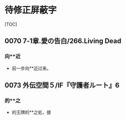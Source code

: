 # 待修正屏蔽字

[TOC]

## 0070 7‐1章.愛の告白/266.Living Dead

### 向**近

- 前一步向**近过来。


## 0073 外伝空間５/IF『守護者ルート』6

### 的**之

- 的王牌的**之処，接
